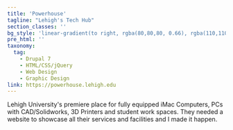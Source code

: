 ```yaml
---
title: 'Powerhouse'
tagline: "Lehigh's Tech Hub"
section_classes: ''
bg_style: 'linear-gradient(to right, rgba(80,80,80, 0.66), rgba(110,110,110, 0.66)), url(/user/themes/sathyaram/images/web/powerhouse.jpg)'
pre_html: ''
taxonomy:
  tag:
    - Drupal 7
    - HTML/CSS/jQuery
    - Web Design
    - Graphic Design
link: https://powerhouse.lehigh.edu
---
```

Lehigh University's premiere place for fully equipped iMac Computers, PCs with CAD/Solidworks, 3D Printers and student work spaces. They needed a website to showcase all their services and facilities and I made it happen.

